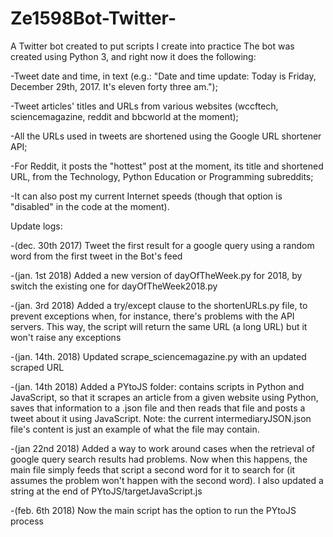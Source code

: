 # Ze1598Bot-Twitter-
A Twitter bot created to put scripts I create into practice
The bot was created using Python 3, and right now it does the following:

-Tweet date and time, in text (e.g.: "Date and time update: Today is Friday, December 29th, 2017. It's eleven forty three am.");

-Tweet articles' titles and URLs from various websites (wccftech, sciencemagazine, reddit and bbcworld at the moment);

-All the URLs used in tweets are shortened using the Google URL shortener API;

-For Reddit, it posts the "hottest" post at the moment, its title and shortened URL, from the Technology, Python Education or Programming subreddits;

-It can also post my current Internet speeds (though that option is "disabled" in the code at the moment).

Update logs:

-(dec. 30th 2017) Tweet the first result for a google query using a random word from the first tweet in the Bot's feed

-(jan. 1st 2018) Added a new version of dayOfTheWeek.py for 2018, by switch the existing one for dayOfTheWeek2018.py

-(jan. 3rd 2018) Added a try/except clause to the shortenURLs.py file, to prevent exceptions when, for instance, there's problems with the API servers. This way, the script will return the same URL (a long URL) but it won't raise any exceptions

-(jan. 14th. 2018) Updated scrape_sciencemagazine.py with an updated scraped URL

-(jan. 14th 2018) Added a PYtoJS folder: contains scripts in Python and JavaScript, so that it scrapes an article from a given website using Python, saves that information to a .json file and then reads that file and posts a tweet about it using JavaScript. Note: the current intermediaryJSON.json file's content is just an example of what the file may contain.

-(jan 22nd 2018) Added a way to work around cases when the retrieval of google query search results had problems. Now when this happens, the main file simply feeds that script a second word for it to search for (it assumes the problem won't happen with the second word). I also updated a string at the end of PYtoJS/targetJavaScript.js

-(feb. 6th 2018) Now the main script has the option to run the PYtoJS process
